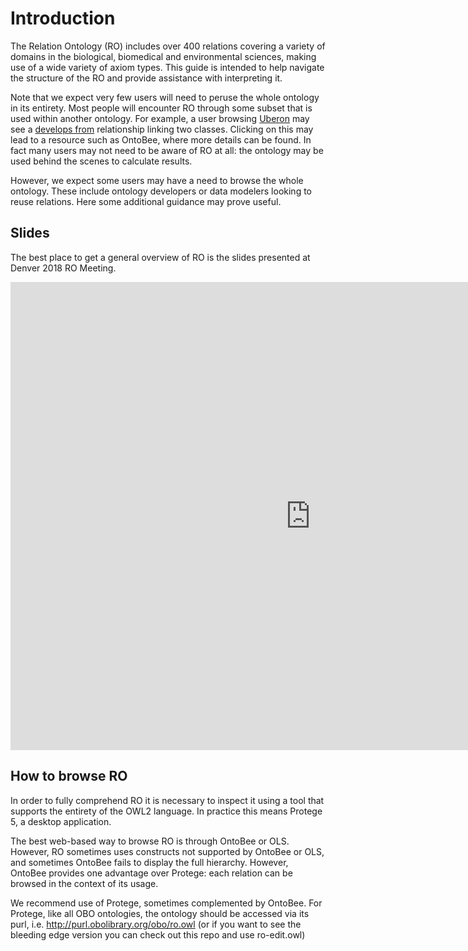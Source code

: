 # Introduction

The Relation Ontology (RO) includes over 400 relations covering a
variety of domains in the biological, biomedical and environmental
sciences, making use of a wide variety of axiom types. This guide is
intended to help navigate the structure of the RO and provide
assistance with interpreting it.

Note that we expect very few users will need to peruse the whole
ontology in its entirety. Most people will encounter RO through some
subset that is used within another ontology. For example, a user
browsing [Uberon](http://uberon.org) may see a
[develops from](http://purl.obolibrary.org/obo/RO_0002202) relationship
linking two classes. Clicking on this may lead to a resource such as
OntoBee, where more details can be found. In fact many users may not
need to be aware of RO at all: the ontology may be used behind the
scenes to calculate results.

However, we expect some users may have a need to browse the whole
ontology. These include ontology developers or data modelers looking
to reuse relations. Here some additional guidance may prove useful.

## Slides

The best place to get a general overview of RO is the slides presented at Denver 2018 RO Meeting.

<iframe src="https://docs.google.com/presentation/d/e/2PACX-1vSEOxkNG0UqXU44BO-BWWFLAOj1j0EbR1rUu0eMuQ1eaAKDLXB4FK2LgKgUfTYVWswUGJ3eoNZ28DlE/embed?start=false&loop=false&delayms=3000" frameborder="0" width="960" height="749" allowfullscreen="true" mozallowfullscreen="true" webkitallowfullscreen="true"></iframe>


## How to browse RO

In order to fully comprehend RO it is necessary to inspect it using a
tool that supports the entirety of the OWL2 language. In practice this
means Protege 5, a desktop application.

The best web-based way to browse RO is through OntoBee or
OLS. However, RO sometimes uses constructs not supported by OntoBee or
OLS, and sometimes OntoBee fails to display the full
hierarchy. However, OntoBee provides one advantage over Protege: each
relation can be browsed in the context of its usage.

We recommend use of Protege, sometimes complemented by OntoBee. For
Protege, like all OBO ontologies, the ontology should be accessed via
its purl, i.e. http://purl.obolibrary.org/obo/ro.owl (or if you want
to see the bleeding edge version you can check out this repo and use
ro-edit.owl)

